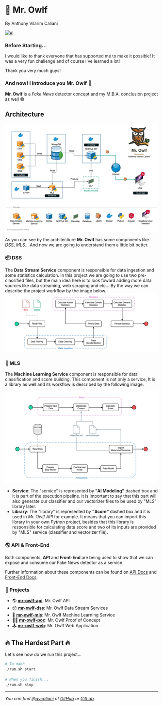 # 🦉 Mr. Owlf
By Anthony Vilarim Caliani

[![#](https://img.shields.io/badge/licence-MIT-lightseagreen.svg)](#)

### Before Starting...
I would like to thank everyone that has supported me to make it possible!
It was a very fun challenge and of course I've learned a lot!

Thank you very much guys!  

### And now! I introduce you **Mr. Owlf** 🦉
**Mr. Owlf** is a _Fake News_ detector concept and my M.B.A. conclusion project as well 😅

## Architecture
![architecture](.doc/architecture.jpg)

As you can see by the architectiure **Mr. Owlf** has some components like _DSS_, _MLS_... And now we are going to understand them a little bit better.

### 📦 DSS
The **Data Stream Service** component is responsible for data ingestion and some statistics calculation. In this project we are going to use two pre-classified files, but the main idea here is to look foward adding more data sources like data streaming, web scraping and etc... By the way we can describe the project workflow by the image below.
![dss](.doc/architecture-dss.jpg)

### 🤖 MLS
The **Machine Learning Service** component is responsible for data classification and score building. This component is not only a service, It is a library as well and its workflow is described by the following image.

![mls](.doc/architecture-mls.jpg)

- **Service**: The "service" is represented by **"AI Modeling"** dashed box and it is part of the execution pipeline. It is important to say that this part will also generate our classifier and our vectorizer files to be used by "MLS" library later.
- **Library**: The "library" is represented by **"Score"** dashed box and it is used in _Mr. Owlf API_ for example. It means that you can import this library in your own _Python_ project, besides that this library is responsible for calculating data score and two of its inputs are provided by "MLS" service (classifier and vectorizer file).

### 🌎 API & Front-End
Both components, **API** and **Front-End** are being used to show that we can expose and consume our Fake News detector as a service.

Further information about these components can be found on [API Docs](mr-owlf-api/README.md) and [Front-End Docs](mr-owlf-front/README.md).


### 🧱 Projects

- 🌎 **[mr-owlf-api](mr-owlf-api/README.md)**: Mr. Owlf API
- 📦 **[mr-owlf-dss](mr-owlf-dss/README.md)**: Mr. Owlf Data Stream Services
- 🤖 **[mr-owlf-mls](mr-owlf-mls/README.md)**: Mr. Owlf Machine Learning Service
- 👨‍🔬 **[mr-owlf-poc](.doc/poc/mr-owlf-poc.ipynb)**: Mr. Owlf Proof of Concept
- 🕹 **[mr-owlf-web](mr-owlf-web/README.md)**: Mr. Owlf Web Application


## 🔥 The Hardest Part 🔥
Let's see how do we run this project...

```bash
# Ta dahh
./run.sh start

# When you finish...
./run.sh stop
````


---

_You can find [@avcaliani](#) at [GitHub](https://github.com/avcaliani) or [GitLab](https://gitlab.com/avcaliani)._
